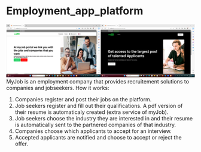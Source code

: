 # Employment_app_platform

<div style=" display:inline-flex;">
  <img style="width: 50%;" src="applicants.png">
  <img style="width: 50%;" src="recruiters.png">
</div>
MyJob is an employment company that provides recruitement solutions to companies and jobseekers.
How it works:

1. Companies register and post their jobs on the platform.
2. Job seekers register and fill out their qualifications. A pdf version of their resume is automaticaly created (extra service of myJob).
3. Job seekers choose the industry they are interested in and their resume is automatically sent to the partnered companies of that industry.
4. Companies choose which applicants to accept for an interview.
5. Accepted applicants are notified and choose to accept or reject the offer.

